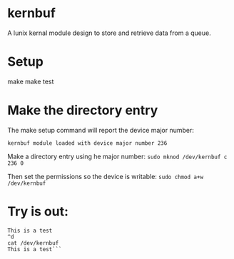 # kernbuf
A lunix kernal module design to store and retrieve data from a queue.

# Setup
make
make test

# Make the directory entry
The make setup command will report the device major number:

```kernbuf module loaded with device major number 236```

Make a directory entry using he major number:
```sudo mknod /dev/kernbuf c 236 0```

Then set the permissions so the device is writable:
```sudo chmod a+w /dev/kernbuf```

# Try is out:
```cat >> /dev/kernbuf
This is a test
^d
cat /dev/kernbuf
This is a test```
